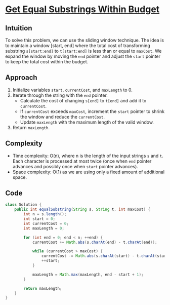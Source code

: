 
# [Get Equal Substrings Within Budget](https://leetcode.com/problems/get-equal-substrings-within-budget/?envType=daily-question&envId=2024-05-28)

## Intuition
To solve this problem, we can use the sliding window technique. The idea is to maintain a window [start, end] where the total cost of transforming substring `s[start:end]` to `t[start:end]` is less than or equal to `maxCost`. We expand the window by moving the `end` pointer and adjust the `start` pointer to keep the total cost within the budget.

## Approach
1. Initialize variables `start`, `currentCost`, and `maxLength` to 0.
2. Iterate through the string with the `end` pointer.
   - Calculate the cost of changing `s[end]` to `t[end]` and add it to `currentCost`.
   - If `currentCost` exceeds `maxCost`, increment the `start` pointer to shrink the window and reduce the `currentCost`.
   - Update `maxLength` with the maximum length of the valid window.
3. Return `maxLength`.

## Complexity
- Time complexity: O(n), where n is the length of the input strings `s` and `t`. Each character is processed at most twice (once when `end` pointer advances and possibly once when `start` pointer advances).
- Space complexity: O(1) as we are using only a fixed amount of additional space.

## Code
```java
class Solution {
    public int equalSubstring(String s, String t, int maxCost) {
        int n = s.length();
        int start = 0;
        int currentCost = 0;
        int maxLength = 0;

        for (int end = 0; end < n; ++end) {
            currentCost += Math.abs(s.charAt(end) - t.charAt(end));

            while (currentCost > maxCost) {
                currentCost -= Math.abs(s.charAt(start) - t.charAt(start));
                ++start;
            }

            maxLength = Math.max(maxLength, end - start + 1);
        }

        return maxLength;
    }
}
